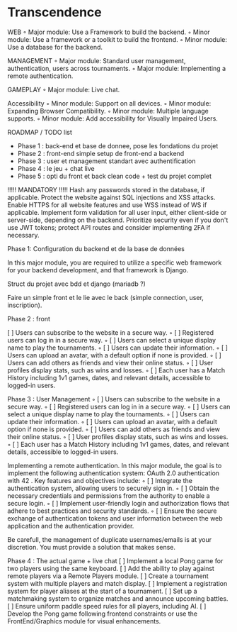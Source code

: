 # Transcendence

 WEB
◦ Major module: Use a Framework to build the backend.
◦ Minor module: Use a framework or a toolkit to build the frontend.
◦ Minor module: Use a database for the backend.

   MANAGEMENT
◦ Major module: Standard user management, authentication, users across
tournaments.
◦ Major module: Implementing a remote authentication.

   GAMEPLAY
◦ Major module: Live chat.

   Accessibility
◦ Minor module: Support on all devices.
◦ Minor module: Expanding Browser Compatibility.
◦ Minor module: Multiple language supports.
◦ Minor module: Add accessibility for Visually Impaired Users.         


ROADMAP / TODO list 

- Phase 1 : back-end et base de donnee, pose les fondations du projet
- Phase 2 : front-end simple setup de front-end a backend
- Phase 3 : user et management standart avec authentification
- Phase 4 : le jeu + chat live
- Phase 5 : opti du front et back clean code + test du projet complet

!!!!! MANDATORY !!!!!
Hash any passwords stored in the database, if applicable.
Protect the website against SQL injections and XSS attacks.
Enable HTTPS for all website features and use WSS instead of WS if applicable.
Implement form validation for all user input, either client-side or server-side, depending on the backend.
Prioritize security even if you don't use JWT tokens; protect API routes and consider implementing 2FA if necessary.



Phase 1: Configuration du backend et de la base de données

In this major module, you are required to utilize a specific web framework for your
backend development, and that framework is Django.

Struct du projet avec bdd et django (mariadb ?)

Faire un simple front et le lie avec le back (simple connection, user, inscription).

Phase 2 : front 

 [ ] Users can subscribe to the website in a secure way.
◦ [ ] Registered users can log in in a secure way.
◦ [ ] Users can select a unique display name to play the tournaments.
◦ [ ] Users can update their information.
◦ [ ] Users can upload an avatar, with a default option if none is provided.
◦ [ ] Users can add others as friends and view their online status.
◦ [ ] User profiles display stats, such as wins and losses.
◦ [ ] Each user has a Match History including 1v1 games, dates, and relevant details, accessible to logged-in users.


Phase 3 :  User Management
◦ [ ] Users can subscribe to the website in a secure way.
◦ [ ] Registered users can log in in a secure way.
◦ [ ] Users can select a unique display name to play the tournaments.
◦ [ ] Users can update their information.
◦ [ ] Users can upload an avatar, with a default option if none is provided.
◦ [ ] Users can add others as friends and view their online status.
◦ [ ] User profiles display stats, such as wins and losses.
◦ [ ] Each user has a Match History including 1v1 games, dates, and relevant details, accessible to logged-in users.

Implementing a remote authentication.
   In this major module, the goal is to implement the following authentication system:
OAuth 2.0 authentication with 42 . Key features and objectives include:
◦ [ ] Integrate the authentication system, allowing users to securely sign in.
◦ [ ] Obtain the necessary credentials and permissions from the authority to enable a secure login.
◦ [ ] Implement user-friendly login and authorization flows that adhere to best practices and security standards.
◦ [ ] Ensure the secure exchange of authentication tokens and user information
between the web application and the authentication provider.

Be carefull, the management of duplicate usernames/emails is at your
discretion. You must provide a solution that makes sense.

Phase 4 : The actual game + live chat 
[ ] Implement a local Pong game for two players using the same keyboard.
[ ] Add the ability to play against remote players via a Remote Players module.
[ ] Create a tournament system with multiple players and match display.
[ ] Implement a registration system for player aliases at the start of a tournament.
[ ] Set up a matchmaking system to organize matches and announce upcoming battles.
[ ] Ensure uniform paddle speed rules for all players, including AI.
[ ] Develop the Pong game following frontend constraints or use the FrontEnd/Graphics module for visual enhancements.


